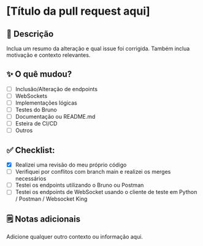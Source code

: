 # [Título da pull request aqui]

## 📝 Descrição
Inclua um resumo da alteração e qual issue foi corrigida. Também inclua motivação e contexto relevantes.

## ✨ O quê mudou?
- [ ] Inclusão/Alteração de endpoints
- [ ] WebSockets
- [ ] Implementações lógicas
- [ ] Testes do Bruno
- [ ] Documentação ou README.md
- [ ] Esteira de CI/CD
- [ ] Outros

## ✅ Checklist:
- [x] Realizei uma revisão do meu próprio código
- [ ] Verifiquei por conflitos com branch main e realizei os merges necessários
- [ ] Testei os endpoints utilizando o Bruno ou Postman
- [ ] Testei os endpoints de WebSocket usando o cliente de teste em Python / Postman / Websocket King

## 🗒️ Notas adicionais
Adicione qualquer outro contexto ou informação aqui.